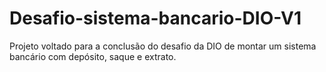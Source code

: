 # Desafio-sistema-bancario-DIO-V1
Projeto voltado para a conclusão do desafio da DIO de montar um sistema bancário com depósito, saque e extrato.
